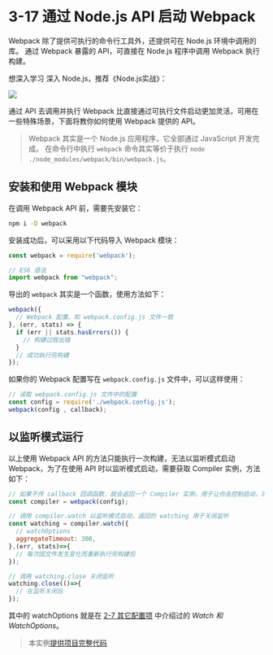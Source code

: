 # 3-17 通过 Node.js API 启动 Webpack

Webpack 除了提供可执行的命令行工具外，还提供可在 Node.js 环境中调用的库。 通过 Webpack 暴露的 API，可直接在 Node.js 程序中调用 Webpack 执行构建。

想深入学习 深入 Node.js，推荐《Node.js实战》：

![](http://union-click.jd.com/jdc?d=wFYZhH) 

通过 API 去调用并执行 Webpack 比直接通过可执行文件启动更加灵活，可用在一些特殊场景，下面将教你如何使用 Webpack 提供的 API。

> Webpack 其实是一个 Node.js 应用程序，它全部通过 JavaScript 开发完成。 在命令行中执行 `webpack` 命令其实等价于执行 `node ./node_modules/webpack/bin/webpack.js`。

## 安装和使用 Webpack 模块

在调用 Webpack API 前，需要先安装它：

```bash
npm i -D webpack

```

安装成功后，可以采用以下代码导入 Webpack 模块：

```js
const webpack = require('webpack');

// ES6 语法
import webpack from "webpack";

```

导出的 `webpack` 其实是一个函数，使用方法如下：

```js
webpack({
  // Webpack 配置，和 webpack.config.js 文件一致
}, (err, stats) => {
  if (err || stats.hasErrors()) {
    // 构建过程出错
  }
  // 成功执行完构建
});

```

如果你的 Webpack 配置写在 `webpack.config.js` 文件中，可以这样使用：

```js
// 读取 webpack.config.js 文件中的配置
const config = require('./webpack.config.js');
webpack(config , callback);

```

## 以监听模式运行

以上使用 Webpack API 的方法只能执行一次构建，无法以监听模式启动 Webpack，为了在使用 API 时以监听模式启动，需要获取 Compiler 实例，方法如下：

```js
// 如果不传 callback 回调函数，就会返回一个 Compiler 实例，用于让你去控制启动，而不是像上面那样立即启动
const compiler = webpack(config);

// 调用 compiler.watch 以监听模式启动，返回的 watching 用于关闭监听
const watching = compiler.watch({
  // watchOptions
  aggregateTimeout: 300,
},(err, stats)=>{
  // 每次因文件发生变化而重新执行完构建后
});

// 调用 watching.close 关闭监听 
watching.close(()=>{
  // 在监听关闭后
});

```

其中的 watchOptions 就是在 [2-7 其它配置项](../chapter2/quarter2-7.html) 中介绍过的 *Watch 和 WatchOptions*。

> 本实例[提供项目完整代码](../projectDemo/3-17通过Node.jsAPI启动Webpack.zip)
